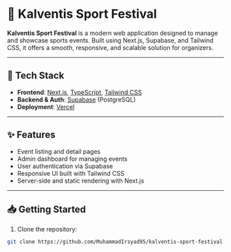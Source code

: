 # 🏅 Kalventis Sport Festival

**Kalventis Sport Festival** is a modern web application designed to manage and showcase sports events. Built using Next.js, Supabase, and Tailwind CSS, it offers a smooth, responsive, and scalable solution for organizers.

---

## 🚀 Tech Stack

- **Frontend**: [Next.js](https://nextjs.org/), [TypeScript](https://www.typescriptlang.org/), [Tailwind CSS](https://tailwindcss.com/)
- **Backend & Auth**: [Supabase](https://supabase.com/) (PostgreSQL)
- **Deployment**: [Vercel](https://vercel.com/)

---

## ✨ Features

- Event listing and detail pages  
- Admin dashboard for managing events  
- User authentication via Supabase  
- Responsive UI built with Tailwind CSS  
- Server-side and static rendering with Next.js  

---

## 📥 Getting Started

1. Clone the repository:
```bash
git clone https://github.com/MuhammadIrsyad95/kalventis-sport-festival.git
